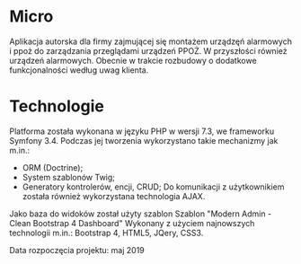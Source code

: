 Micro
=====

Aplikacja autorska dla firmy zajmującej się montażem urządzęń alarmowych i ppoż do zarządzania przeglądami urządzeń PPOŻ. W przyszłości również urządzeń alarmowych.
Obecnie w trakcie rozbudowy o dodatkowe funkcjonalności według uwag klienta.

Technologie
=====
Platforma została wykonana w języku PHP w wersji 7.3, we frameworku Symfony 3.4. Podczas jej tworzenia wykorzystano takie mechanizmy jak m.in.:
- ORM (Doctrine);
- System szablonów Twig;
- Generatory kontrolerów, encji, CRUD;
Do komunikacji z użytkownikiem została również wykorzystana technologia AJAX.

Jako baza do widoków został użyty szablon Szablon "Modern Admin - Clean Bootstrap 4 Dashboard" Wykonany z użyciem najnowszych technologii m.in.: Bootstrap 4, HTML5, JQery, CSS3.

Data rozpoczęcia projektu: maj 2019
